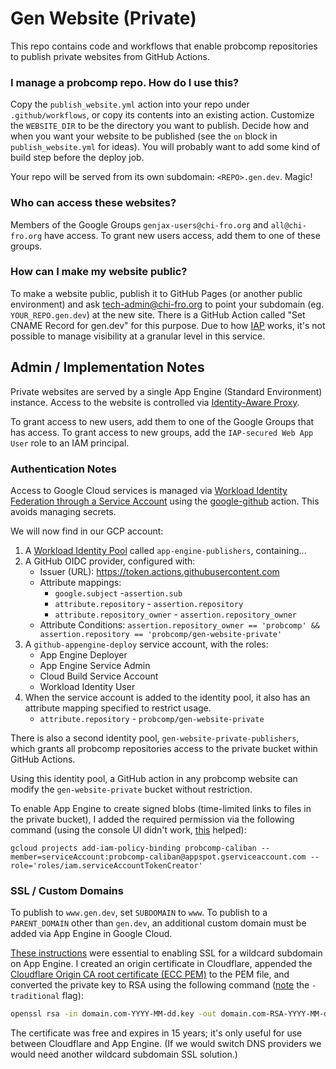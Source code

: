 # Gen Website (Private)

This repo contains code and workflows that enable probcomp repositories to publish private websites from GitHub Actions.

### I manage a probcomp repo. How do I use this?

Copy the `publish_website.yml` action into your repo under `.github/workflows`, or copy its contents into an existing action. Customize the `WEBSITE_DIR` to be the directory you want to publish. Decide how and when you want your website to be published (see the `on` block in `publish_website.yml` for ideas). You will probably want to add some kind of build step before the deploy job.

Your repo will be served from its own subdomain: `<REPO>.gen.dev`. Magic!

### Who can access these websites?

Members of the Google Groups `genjax-users@chi-fro.org` and `all@chi-fro.org` have access. To grant new users access, add them to one of these groups.

### How can I make my website public?

To make a website public, publish it to GitHub Pages (or another public environment) and ask tech-admin@chi-fro.org to point your subdomain (eg. `YOUR_REPO.gen.dev`) at the new site. There is a GitHub Action called "Set CNAME Record for gen.dev" for this purpose. Due to how [IAP](https://cloud.google.com/security/products/iap) works, it's not possible to manage visibility at a granular level in this service.

## Admin / Implementation Notes 

Private websites are served by a single App Engine (Standard Environment) instance. Access to the website is controlled via [Identity-Aware Proxy](https://console.cloud.google.com/security/iap?referrer=search&project=probcomp-caliban). 

To grant access to new users, add them to one of the Google Groups that has access. To grant access to new groups, add the `IAP-secured Web App User` role to an IAM principal.


### Authentication Notes

Access to Google Cloud services is managed via 
[Workload Identity Federation through a Service Account](https://github.com/google-github-actions/auth?tab=readme-ov-file#workload-identity-federation-through-a-service-account)
using the [google-github](https://github.com/google-github-actions/auth) action. This avoids managing secrets.

We will now find in our GCP account:

1. A [Workload Identity Pool](https://cloud.google.com/iam/docs/manage-workload-identity-pools-providers) called `app-engine-publishers`, containing...
2. A GitHub OIDC provider, configured with:
    - Issuer (URL): https://token.actions.githubusercontent.com
    - Attribute mappings:
        - `google.subject` -`assertion.sub`
        - `attribute.repository` - `assertion.repository`
        - `attribute.repository_owner` - `assertion.repository_owner`
    - Attribute Conditions:
        `assertion.repository_owner == 'probcomp' && assertion.repository == 'probcomp/gen-website-private'`    
3. A `github-appengine-deploy` service account, with the roles:
    - App Engine Deployer
    - App Engine Service Admin
    - Cloud Build Service Account
    - Workload Identity User
4. When the service account is added to the identity pool, it also has an attribute mapping specified to restrict usage.
    - `attribute.repository` - `probcomp/gen-website-private`

There is also a second identity pool, `gen-website-private-publishers`, which grants all probcomp repositories access to the private bucket 
within GitHub Actions.

Using this identity pool, a GitHub action in any probcomp website can modify the `gen-website-private` bucket without restriction.

To enable App Engine to create signed blobs (time-limited links to files in the private bucket), I added the required permission via the following command (using the console UI didn't work, [this](https://stackoverflow.com/a/76493825) helped):
  ```
  gcloud projects add-iam-policy-binding probcomp-caliban --member=serviceAccount:probcomp-caliban@appspot.gserviceaccount.com --role='roles/iam.serviceAccountTokenCreator'
  ```

### SSL / Custom Domains

To publish to `www.gen.dev`, set `SUBDOMAIN` to `www`. To publish to a `PARENT_DOMAIN` other than `gen.dev`, an additional custom domain must be added via App Engine in Google Cloud.

[These instructions](https://gist.github.com/patmigliaccio/d559035e1aa7808705f689b20d7b3fd3) were essential to enabling SSL for a wildcard 
subdomain on App Engine.  I created an origin certificate in Cloudflare, appended the [Cloudflare Origin CA root certificate (ECC PEM)](https://developers.cloudflare.com/ssl/origin-configuration/origin-ca#cloudflare-origin-ca-root-certificate) to the PEM file, and converted the private key to RSA using the following command ([note](https://gist.github.com/patmigliaccio/d559035e1aa7808705f689b20d7b3fd3?permalink_comment_id=4421351#gistcomment-4421351) the `-traditional` flag):
```sh
openssl rsa -in domain.com-YYYY-MM-dd.key -out domain.com-RSA-YYYY-MM-dd.key -traditional
```
The certificate was free and expires in 15 years; it's only useful for use between Cloudflare and App Engine. (If we would switch DNS providers we would need another wildcard subdomain SSL solution.)